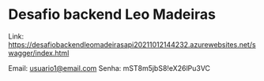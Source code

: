 # Desafio backend Leo Madeiras

Link: https://desafiobackendleomadeirasapi20211012144232.azurewebsites.net/swagger/index.html

Email: usuario1@email.com
Senha: mST8m5jbS8!eX26lPu3VC
